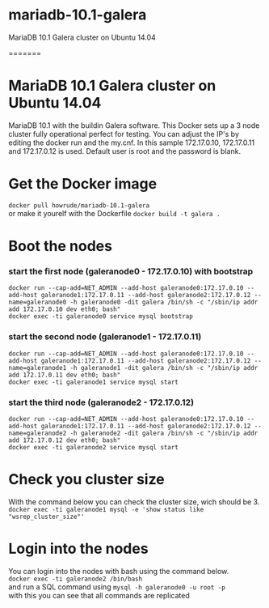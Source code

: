 # mariadb-10.1-galera
MariaDB 10.1 Galera cluster on Ubuntu 14.04

=======
# MariaDB 10.1 Galera cluster on Ubuntu 14.04

MariaDB 10.1 with the buildin Galera software. This Docker sets up a 3 node cluster fully operational perfect for testing. You can adjust the IP's by editing the docker run and the my.cnf. In this sample 172.17.0.10, 172.17.0.11 and 172.17.0.12 is used. Default user is root and the password is blank.

# Get the Docker image 
`docker pull howrude/mariadb-10.1-galera`  
or make it yourelf with the Dockerfile
`docker build -t galera .`  

# Boot the nodes
### start the first node (galeranode0 - 172.17.0.10) with bootstrap
`docker run --cap-add=NET_ADMIN --add-host galeranode0:172.17.0.10 --add-host galeranode1:172.17.0.11 --add-host galeranode2:172.17.0.12 --name=galeranode0 -h galeranode0 -dit galera /bin/sh -c "/sbin/ip addr add 172.17.0.10 dev eth0; bash"`  
`docker exec -ti galeranode0 service mysql bootstrap`

### start the second node (galeranode1 - 172.17.0.11)
`docker run --cap-add=NET_ADMIN --add-host galeranode0:172.17.0.10 --add-host galeranode1:172.17.0.11 --add-host galeranode2:172.17.0.12 --name=galeranode1 -h galeranode1 -dit galera /bin/sh -c "/sbin/ip addr add 172.17.0.11 dev eth0; bash"`  
`docker exec -ti galeranode1 service mysql start`

### start the third node (galeranode2 - 172.17.0.12)
`docker run --cap-add=NET_ADMIN --add-host galeranode0:172.17.0.10 --add-host galeranode1:172.17.0.11 --add-host galeranode2:172.17.0.12 --name=galeranode2 -h galeranode2 -dit galera /bin/sh -c "/sbin/ip addr add 172.17.0.12 dev eth0; bash"`  
`docker exec -ti galeranode2 service mysql start`

# Check you cluster size
With the command below you can check the cluster size, wich should be 3.
`docker exec -ti galeranode1 mysql -e 'show status like "wsrep_cluster_size"'`

# Login into the nodes
You can login into the nodes with bash using the command below.  
`docker exec -ti galeranode2 /bin/bash`  
and run a SQL command using
`mysql -h galeranode0 -u root -p`  
with this you can see that all commands are replicated
